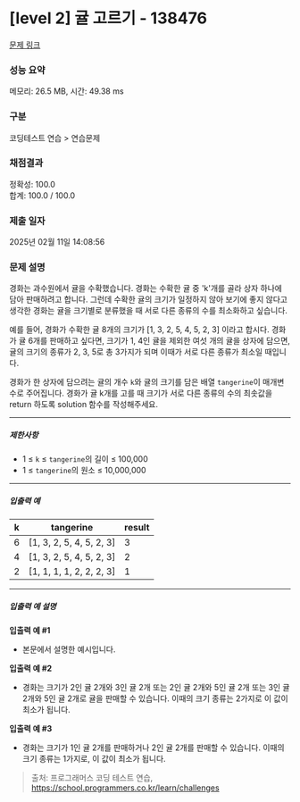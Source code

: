 # [level 2] 귤 고르기 - 138476 

[문제 링크](https://school.programmers.co.kr/learn/courses/30/lessons/138476) 

### 성능 요약

메모리: 26.5 MB, 시간: 49.38 ms

### 구분

코딩테스트 연습 > 연습문제

### 채점결과

정확성: 100.0<br/>합계: 100.0 / 100.0

### 제출 일자

2025년 02월 11일 14:08:56

### 문제 설명

<p>경화는 과수원에서 귤을 수확했습니다. 경화는 수확한 귤 중 'k'개를 골라 상자 하나에 담아 판매하려고 합니다. 그런데 수확한 귤의 크기가 일정하지 않아 보기에 좋지 않다고 생각한 경화는 귤을 크기별로 분류했을 때 서로 다른 종류의 수를 최소화하고 싶습니다.</p>

<p>예를 들어, 경화가 수확한 귤 8개의 크기가 [1, 3, 2, 5, 4, 5, 2, 3] 이라고 합시다. 경화가 귤 6개를 판매하고 싶다면, 크기가 1, 4인 귤을 제외한 여섯 개의 귤을 상자에 담으면, 귤의 크기의 종류가 2, 3, 5로 총 3가지가 되며 이때가 서로 다른 종류가 최소일 때입니다.</p>

<p>경화가 한 상자에 담으려는 귤의 개수 <code>k</code>와 귤의 크기를 담은 배열 <code>tangerine</code>이 매개변수로 주어집니다. 경화가 귤 k개를 고를 때 크기가 서로 다른 종류의 수의 최솟값을 return 하도록 solution 함수를 작성해주세요.</p>

<hr>

<h5>제한사항</h5>

<ul>
<li>1 ≤ <code>k</code> ≤ <code>tangerine</code>의 길이 ≤ 100,000</li>
<li>1 ≤ <code>tangerine</code>의 원소 ≤ 10,000,000</li>
</ul>

<hr>

<h5>입출력 예</h5>
<table class="table">
        <thead><tr>
<th>k</th>
<th>tangerine</th>
<th>result</th>
</tr>
</thead>
        <tbody><tr>
<td>6</td>
<td>[1, 3, 2, 5, 4, 5, 2, 3]</td>
<td>3</td>
</tr>
<tr>
<td>4</td>
<td>[1, 3, 2, 5, 4, 5, 2, 3]</td>
<td>2</td>
</tr>
<tr>
<td>2</td>
<td>[1, 1, 1, 1, 2, 2, 2, 3]</td>
<td>1</td>
</tr>
</tbody>
      </table>
<hr>

<h5>입출력 예 설명</h5>

<p><strong>입출력 예 #1</strong></p>

<ul>
<li>본문에서 설명한 예시입니다.</li>
</ul>

<p><strong>입출력 예 #2</strong></p>

<ul>
<li>경화는 크기가 2인 귤 2개와 3인 귤 2개 또는 2인 귤 2개와 5인 귤 2개 또는 3인 귤 2개와 5인 귤 2개로 귤을 판매할 수 있습니다. 이때의 크기 종류는 2가지로 이 값이 최소가 됩니다.</li>
</ul>

<p><strong>입출력 예 #3</strong></p>

<ul>
<li>경화는 크기가 1인 귤 2개를 판매하거나 2인 귤 2개를 판매할 수 있습니다. 이때의 크기 종류는 1가지로, 이 값이 최소가 됩니다.</li>
</ul>


> 출처: 프로그래머스 코딩 테스트 연습, https://school.programmers.co.kr/learn/challenges